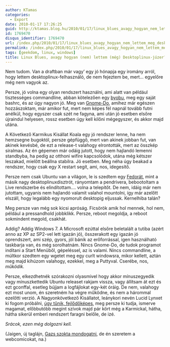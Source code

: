 ```yaml
---
author: KTamas
categories:
  - Export
date: 2010-01-17 17:26:25
guid: http://ktamas.blog.hu/2010/01/17/linux_blues_avagy_hogyan_nem_lettem_meg_desktoplinux_juzer
id: 1769470
disqus_identifier: 1769470
url: /index.php/2010/01/17/linux_blues_avagy_hogyan_nem_lettem_meg_desktoplinux_juzer/
permalink: /index.php/2010/01/17/linux_blues_avagy_hogyan_nem_lettem_meg_desktoplinux_juzer/
tags: [geekdom, linux, windows]
title: Linux Blues, avagy hogyan (nem) lettem (még) Desktoplinux-júzer?
---
```


Nem tudom. Van a draftban már vagy&#8217; egy jó hónapja egy iromány arról, hogy lettem desktoplinux-felhasználó, de nem fejeztem be, mert&#8230; egyelőre még nem vagyok az. 

Persze, jó volna egy olyan rendszert használni, ami alatt van például tisztességes commandline, abban kötelezően egy [byobu](https://launchpad.net/byobu), meg egy saját bashrc, és az úgy nagyon jó. Meg van [Gnome-Do](http://do.davebsd.com/), amihez már egészen hozzászoktam, már amikor fut, mert nem képes fél napnál tovább futni anélkül, hogy egyszer csak szét ne fagyna, ami után jó esetben elsőre újraindul helyesen, rossz esetben úgy kell kilőni mégegyszer, és akkor majd utána. 

A Következő Karmikus Kisállat Koala egy jó rendszer lenne, ha nem hemzsegne bugoktól, persze gépfüggő, mert van akinek jobban fut, van akinek kevésbé, de ezt a release-t valahogy elrontották, mert az összkép siralmas. Az én gépemen már odáig jutott, hogy nem hajlandó lemenni standbyba, ha pedig az otthoni wifire kapcsolódok, utána még kétszer leszakad, mielőtt beállna stabilra. Jó esetben. Meg néha úgy beakad a rendszer, hogy csak egy X restart segít, ami, nos, idegesítő. 

Persze nem csak Ubuntu van a világon, le is szedtem egy [Fedorát](http://fedoraproject.org/), mint a másik nagy desktoplinuxdisztrót, rányomtam a pendrivera, bebootoltam a Live rendszerbe és elindítottam&#8230;. volna a telepítőt. De nem, idáig már nem jutottam, ugyanis nem hajlandó valamit valahol mountolni, így már azelőtt elszáll, hogy legalább egy nyomorult desktopig eljussak. Kernelhiba talán? 

Meg persze van még sok kicsi apróság. Fícsörök amik hol mennek, hol nem, például a pressandhold jobbklikk. Persze, reboot megoldja, a reboot sokmindent megold, csakhát. 

Addig? Addig Windows 7. A Microsoft ezúttal elsőre beletalált a tutiba (azért anno az XP az SP2-vel lett igazán jó), összerakott egy igazán jó oprendszert, ami szép, gyors, jól bánik az erőforrással, igen használható taskbarja van, és még sorolhatnám. Nincs Gnome-Do, de tudok programot indítani a Start Menüből, gépeléssel, az is valami. Nincs commandline, a múltkor szedtem egy wgetet meg egy curlt windowsra, mikor kellett, aztán meg majd kihúzom valahogy, ezekkel, meg a Puttyval. Cserébe, nos, _működik._ 

Persze, elkezdhetnék szórakozni olyasmivel hogy akkor mínuszegyedik vagy mínuszkettedik Ubuntu releaset rakjam vissza, vagy állítsam át ezt és ezt gconffal, esetleg bújjam a logfájlokat egy-két óráig. De nem, valahogy ezt most unom, én szeretném ha végre működne, és nem a hárommal ezelőtti verzió. A Nagyonkövetkező Kisállatot, leánykori nevén Lucid Lynxet ki fogom próbálni, [úgy tűnik, fejlődőképes](http://arstechnica.com/open-source/reviews/2010/01/ubuntu-1004-alpha-2-brings-pitivi-panel-changes.ars), meg persze ki tudja, ismerve magamat, előbbutóbb megint szívok majd pár kört még a Karmickal, hátha, hátha sikerül emberi rendszert faragni belőle, de izé. 

_Srácok, ezen még dolgozni kell._ 

(Jaigen, új taglájn, [Gazs szokta mondogatni](http://miafene.hu/2009/11/19/jpod/), de én szeretem a webcomicokat, na.)
